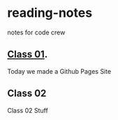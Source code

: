 # reading-notes
notes for code crew

## [Class 01](/Reading-Notes/Class01).

Today we made a Github Pages Site

## Class 02

Class 02 Stuff
